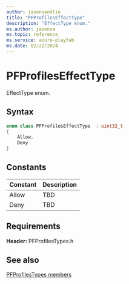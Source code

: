 ```yaml
---
author: jasonsandlin
title: "PFProfilesEffectType"
description: "EffectType enum."
ms.author: jasonsa
ms.topic: reference
ms.service: azure-playfab
ms.date: 02/22/2024
---
```


# PFProfilesEffectType  

EffectType enum.    

## Syntax  
  
```cpp
enum class PFProfilesEffectType  : uint32_t  
{  
    Allow,  
    Deny  
}  
```  
  
## Constants  
  
| Constant | Description |
| --- | --- |
| Allow | TBD   |  
| Deny | TBD   |  
  
  
## Requirements  
  
**Header:** PFProfilesTypes.h
  
## See also  
[PFProfilesTypes members](../pfprofilestypes_members.md)  

  
  
